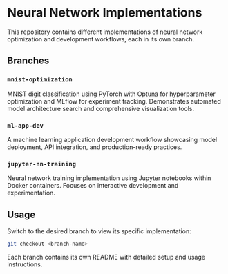 # Neural Network Implementations

This repository contains different implementations of neural network optimization and development workflows, each in its own branch.

## Branches

### `mnist-optimization`
MNIST digit classification using PyTorch with Optuna for hyperparameter optimization and MLflow for experiment tracking. Demonstrates automated model architecture search and comprehensive visualization tools.

### `ml-app-dev`
A machine learning application development workflow showcasing model deployment, API integration, and production-ready practices.

### `jupyter-nn-training`
Neural network training implementation using Jupyter notebooks within Docker containers. Focuses on interactive development and experimentation.

## Usage

Switch to the desired branch to view its specific implementation:
```bash
git checkout <branch-name>
```

Each branch contains its own README with detailed setup and usage instructions.